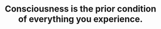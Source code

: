---
title: Consciousness is the prior condition of everything you experience.
tags: experience buddhism consciousness waking-up
consciousness: true
order: 1
---